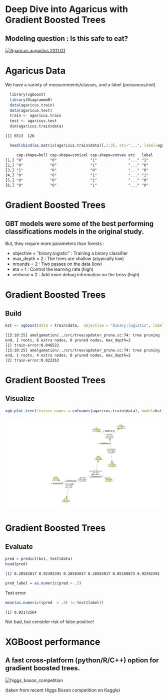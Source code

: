 Deep Dive into Agaricus with Gradient Boosted Trees
=========
Modeling question : Is this safe to eat?
--------
<a title="By George Chernilevsky (Own work) [Public domain], via Wikimedia Commons" href="https://commons.wikimedia.org/wiki/File%3AAgaricus_augustus_2011_G1.jpg"><img width="512" alt="Agaricus augustus 2011 G1" src="https://upload.wikimedia.org/wikipedia/commons/thumb/d/d6/Agaricus_augustus_2011_G1.jpg/512px-Agaricus_augustus_2011_G1.jpg"/></a>


Agaricus Data
========
We have a variety of measurements/classes, and a label (poisonous/not)

```r
  library(xgboost)
  library(DiagrammeR)
  data(agaricus.train)
  data(agaricus.test)
  train <- agaricus.train
  test <- agaricus.test
  dim(agaricus.train$data)
```

```
[1] 6513  126
```

```r
  head(cbind(as.matrix(agaricus.train$data)[,1:3], etc="...", label=agaricus.train$label))
```

```
     cap-shape=bell cap-shape=conical cap-shape=convex etc   label
[1,] "0"            "0"               "1"              "..." "1"  
[2,] "0"            "0"               "1"              "..." "0"  
[3,] "1"            "0"               "0"              "..." "0"  
[4,] "0"            "0"               "1"              "..." "1"  
[5,] "0"            "0"               "1"              "..." "0"  
[6,] "0"            "0"               "1"              "..." "0"  
```



Gradient Boosted Trees
=========
GBT models were some of the best performing classifications models in the original study.
----
But, they require more parameters than forests :
- objective = "binary:logistic" : Training a binary classifier
- max_depth = 2 : The trees are shallow (atypically low)
- nrounds = 2 : Two passes on the data (low)
- eta = 1 : Control the learning rate (high)
- verbose = 2 : Add more debug information on the tress (high)

Gradient Boosted Trees
=========
Build
----

```r
bst <- xgboost(data = train$data,  objective = "binary:logistic", label = train$label, max_depth = 2, nrounds = 2, eta = 1, verbose=2)
```

```
[15:10:25] amalgamation/../src/tree/updater_prune.cc:74: tree pruning end, 1 roots, 6 extra nodes, 0 pruned nodes, max_depth=2
[1]	train-error:0.046522 
[15:10:25] amalgamation/../src/tree/updater_prune.cc:74: tree pruning end, 1 roots, 4 extra nodes, 0 pruned nodes, max_depth=2
[2]	train-error:0.022263 
```

Gradient Boosted Trees
=========
Visualize
-----

```r
xgb.plot.tree(feature_names = colnames(agaricus.train$data), model=bst)
```

![plot of chunk unnamed-chunk-3](Agaricus-figure/unnamed-chunk-3-1.png)


Gradient Boosted Trees
=========
Evaluate
-----

```r
pred = predict(bst, test$data)
head(pred)
```

```
[1] 0.28583017 0.92392391 0.28583017 0.28583017 0.05169873 0.92392391
```

```r
pred_label = as.numeric(pred > .5)
```
Test error:

```r
mean(as.numeric((pred  > .5) != test$label))
```

```
[1] 0.02172564
```
Not bad, but consider risk of false positive!


XGBoost performance
=======
A fast cross-platform (python/R/C++) option for gradient boosted trees.
----
![higgs_boson_competition](img/SpeedFigure.png)

(taken from recent Higgs Boson competition on Kaggle)
